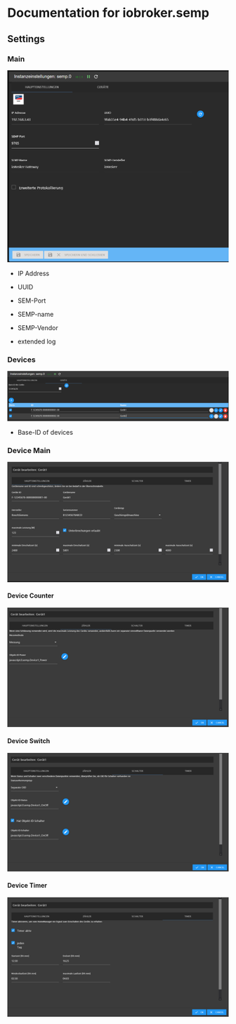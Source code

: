 # Documentation for iobroker.semp

## Settings 

### Main

![Main](admin/docs/Settings_Main_de.PNG)

* IP Address

* UUID

* SEM-Port

* SEMP-name

* SEMP-Vendor

* extended log

### Devices

![Devices](admin/docs/Settings_Devices_de.PNG)

* Base-ID of devices

### Device Main

![Devices](admin/docs/Settings_Device_Main_de.PNG)

#### Device Counter

![Devices](admin/docs/Settings_Device_Counter_de.PNG)

#### Device Switch

![Devices](admin/docs/Settings_Device_Switch_de.PNG)

#### Device Timer

![Devices](admin/docs/Settings_Device_Timer_de.PNG)